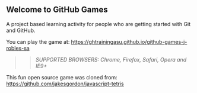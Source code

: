 ## Welcome to GitHub Games

A project based learning activity for people who are getting started with Git and GitHub.

You can play the game at: https://ghtrainingasu.github.io/github-games-j-robles-sa

>> _*SUPPORTED BROWSERS*: Chrome, Firefox, Safari, Opera and IE9+_

This fun open source game was cloned from: https://github.com/jakesgordon/javascript-tetris
